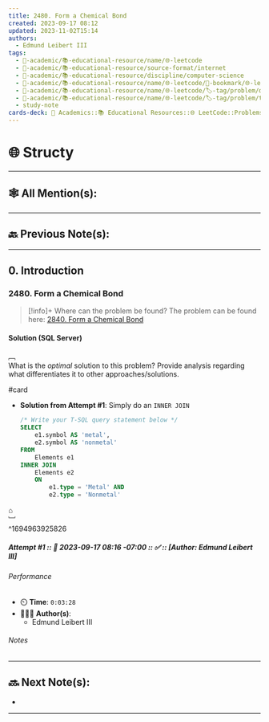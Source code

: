 ```yaml
---
title: 2480. Form a Chemical Bond
created: 2023-09-17 08:12
updated: 2023-11-02T15:14
authors:
  - Edmund Leibert III
tags:
  - 🔴-academic/📚-educational-resource/name/🌐-leetcode
  - 🔴-academic/📚-educational-resource/source-format/internet
  - 🔴-academic/📚-educational-resource/discipline/computer-science
  - 🔴-academic/📚-educational-resource/name/🌐-leetcode/🔖-bookmark/🌐-leetcode/problems/2480-form-a-chemical-bond
  - 🔴-academic/📚-educational-resource/name/🌐-leetcode/🏷️-tag/problem/difficulty/easy
  - 🔴-academic/📚-educational-resource/name/🌐-leetcode/🏷️-tag/problem/tag/topic/database
  - study-note
cards-deck: 🔴 Academics::📚 Educational Resources::🌐 LeetCode::Problems::2480. Form a Chemical Bond
---
```


# 🌐 Structy

---

## 🕸️ All Mention(s): 

---

## 🔙 Previous Note(s):

---

## 0. Introduction

### 2480. Form a Chemical Bond

> [!info]+ Where can the problem be found?
> The problem can be found here: [2840. Form a Chemical Bond](https://leetcode.com/problems/form-a-chemical-bond/description/)

#### Solution (SQL Server)

﹇<br>
What is the _optimal_ solution to this problem? Provide analysis regarding what differentiates it to other approaches/solutions.

#card 

- **Solution from Attempt #1**: Simply do an `INNER JOIN`

	```sql
	/* Write your T-SQL query statement below */
	SELECT
	    e1.symbol AS 'metal',
	    e2.symbol AS 'nonmetal'
	FROM 
	    Elements e1
	INNER JOIN 
	    Elements e2
	    ON 
	        e1.type = 'Metal' AND
	        e2.type = 'Nonmetal'
	```

⌂
<br>﹈<br>^1694963925826


##### Attempt #1 :: 📆 2023-09-17 08:16 -07:00 :: ✅ :: \[Author: Edmund Leibert III\]

###### Performance

- ⏲️ **Time**: `0:03:28`
- 🧔🏽‍♂️ **Author(s)**:
	- Edmund Leibert III

###### Notes


---

## 🔜 Next Note(s):
- 

---



